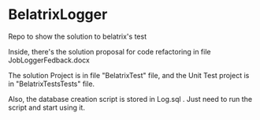 # BelatrixLogger
Repo to  show the solution to belatrix's test

Inside, there's the solution proposal for code refactoring in file JobLoggerFedback.docx 

The solution Project is in file "BelatrixTest" file, and the Unit Test project is in "BelatrixTestsTests" file.

Also, the database creation script is stored in Log.sql . 
Just need to run the script and start using it.
